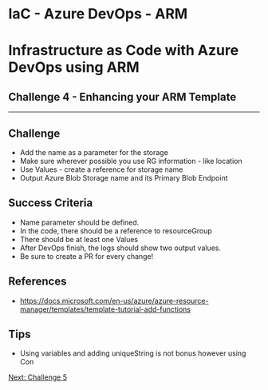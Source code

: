 # IaC - Azure DevOps - ARM
# Infrastructure as Code with Azure DevOps using ARM

## Challenge 4 - Enhancing your ARM Template
---

## Challenge
- Add the name as a parameter for the storage
- Make sure wherever possible you use RG information - like location
- Use Values - create a reference for storage name
- Output Azure Blob Storage name and its Primary Blob Endpoint

## Success Criteria
- Name parameter should be defined.
- In the code, there should be a reference to resourceGroup
- There should be at least one Values
- After DevOps finish, the logs should show two output values.
- Be sure to create a PR for every change!

## References
- https://docs.microsoft.com/en-us/azure/azure-resource-manager/templates/template-tutorial-add-functions

## Tips
- Using variables and adding uniqueString is not bonus however using Con

[Next: Challenge 5](../Challenge5)